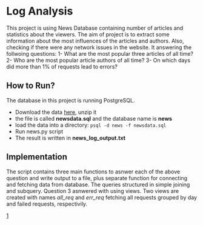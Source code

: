 # Log Analysis

This project is using News Database containing number of articles and statistics about the viewers. The aim of project is to extract some information about the most influences of the articles and authors. Also, checking if there were any network issues in the website. It answering the follwoing questions:
1- What are the most popular three articles of all time?
2- Who are the most popular article authors of all time?
3- On which days did more than 1% of requests lead to errors?


## How to Run?
The database in this project is running PostgreSQL. 
- Download the data [here](1), unzip it
- the file is called **newsdata.sql** and the database name is **news**
- load the data into a directory: ```psql -d news -f newsdata.sql ```
- Run news.py script
- The result is written in **news_log_output.txt**

## Implementation
The script contains three main functions to asnwer each of the above question and write output to a file, plus separate function for connecting and fetching data from database. The queries structured in simple joining and subquery. Question 3 asnwered with using views. Two views are created with names _all\_req_ and _err\_req_ fetching all requests grouped by day and failed requests, respectivily.




[1](https://d17h27t6h515a5.cloudfront.net/topher/2016/August/57b5f748_newsdata/newsdata.zip)